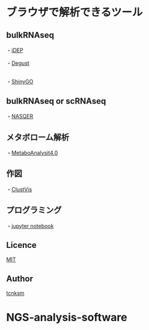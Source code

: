 ブラウザで解析できるツール
======================================


## bulkRNAseq
・[iDEP](http://10.164.179.3/idep92/)

・[Degust](http://10.164.179.3:8001/)


## 
・[ShinyGO](http://10.164.179.3/go60/)


## bulkRNAseq or scRNAseq
・[NASQER](http://10.164.179.3:8083/)


## メタボローム解析
・[MetaboAnalysit4.0](http://10.164.179.3:8080/MetaboAnalyst/faces/home.xhtml)


## 作図
・[ClustVis](http://10.164.179.3:3737/)


## プログラミング
・[jupyter notebook](http://10.164.179.3:8888/tree)


## Licence



[MIT](https://github.com/tcnksm/tool/blob/master/LICENCE)

## Author

[tcnksm](https://github.com/tcnksm)

# NGS-analysis-software

